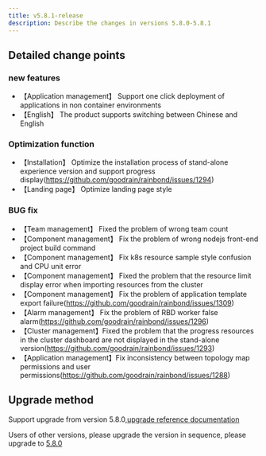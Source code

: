 ```yaml
---
title: v5.8.1-release
description: Describe the changes in versions 5.8.0-5.8.1
---
```


## Detailed change points

### new features

- 【Application management】 Support one click deployment of applications in non container environments
- 【English】 The product supports switching between Chinese and English

### Optimization function

- 【Installation】 Optimize the installation process of stand-alone experience version and support progress display(https://github.com/goodrain/rainbond/issues/1294)
- 【Landing page】 Optimize landing page style

### BUG fix

- 【Team management】 Fixed the problem of wrong team count
- 【Component management】 Fix the problem of wrong nodejs front-end project build command
- 【Component management】 Fix k8s resource sample style confusion and CPU unit error
- 【Component management】 Fixed the problem that the resource limit display error when importing resources from the cluster
- 【Component management】 Fix the problem of application template export failure(https://github.com/goodrain/rainbond/issues/1309)
- 【Alarm management】 Fix the problem of RBD worker false alarm(https://github.com/goodrain/rainbond/issues/1296)
- 【Cluster management】Fixed the problem that the progress resources in the cluster dashboard are not displayed in the stand-alone version(https://github.com/goodrain/rainbond/issues/1293)
- 【Application management】Fix inconsistency between topology map permissions and user permissions(https://github.com/goodrain/rainbond/issues/1288)

## Upgrade method

Support upgrade from version 5.8.0,[upgrade reference documentation](/docs/upgrade/5.8.1-upgrade/)

Users of other versions, please upgrade the version in sequence, please upgrade to [5.8.0](/docs/upgrade/5.8.0-upgrade/)
